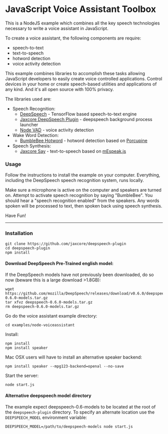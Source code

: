 # JavaScript Voice Assistant Toolbox

This is a NodeJS example which combines all the key speech technologies necessary to write a voice assistant in JavaScript.

To create a voice assistant, the following components are require:

- speech-to-text
- text-to-speech
- hotword detection
- voice activity detection

This example combines libraries to accomplish these tasks allowing JavaScript developers to easily
create voice controlled applications.
Control devices in your home or create speech-based utilities and applications of any kind.
And it's all open source with 100% privacy.

The libraries used are:

- Speech Recognition:
	- [DeepSpeech](https://github.com/mozilla/DeepSpeech) - TensorFlow based speech-to-text engine
	- [Jaxcore DeepSpeech Plugin](https://github.com/jaxcore/deepspeech-plugin) - deepspeech background process launcher
	- [Node VAD](https://github.com/snirpo/node-vad) - voice activity detection
- Wake Word Detection:
	- [BumbleBee Hotword](https://github.com/jaxcore/bumblebee-hotword-node) - hotword detection based on [Porcupine](https://github.com/Picovoice/porcupine)
- Speech Synthesis:
	- [Jaxcore Say](https://github.com/jaxcore/jaxcore-say-node) - text-to-speech based on [mEspeak.js](https://www.masswerk.at/mespeak/)

### Usage

Follow the instructions to install the example on your computer.  Everything, including the DeepSpeech
speech recognition system, runs locally.

Make sure a microphone is active on the computer and speakers are turned on.  Attempt to activate
speech recognition by saying "BumbleBee".  You should hear a "speech recognition enabled" from the
speakers.  Any words spoken will be processed to text, then spoken back using speech synthesis.

Have Fun!

---

### Installation

```
git clone https://github.com/jaxcore/deepspeech-plugin
cd deepspeech-plugin
npm install
```

#### Download DeepSpeech Pre-Trained english model:

If the DeepSpeech models have not previously been downloaded, do so now (beware this is a large download >1.8GB):

```
wget https://github.com/mozilla/DeepSpeech/releases/download/v0.6.0/deepspeech-0.6.0-models.tar.gz
tar xfvz deepspeech-0.6.0-models.tar.gz
rm deepspeech-0.6.0-models.tar.gz
```

Go do the voice assistant example directory:

```
cd examples/node-voiceassistant
```

Install:

```
npm install
npm install speaker
```

Mac OSX users will have to install an alternative speaker backend:

```
npm install speaker --mpg123-backend=openal --no-save
```

Start the server:

```
node start.js
```

#### Alternative deepspeech model directory

The example expect deepspeech-0.6-models to be located at the root of the `deepspeech-plugin` directory.  To specify an alternate location use the `DEEPSPEECH_MODEL` environment variable:

```
DEEPSPEECH_MODEL=/path/to/deepspeech-models node start.js
```